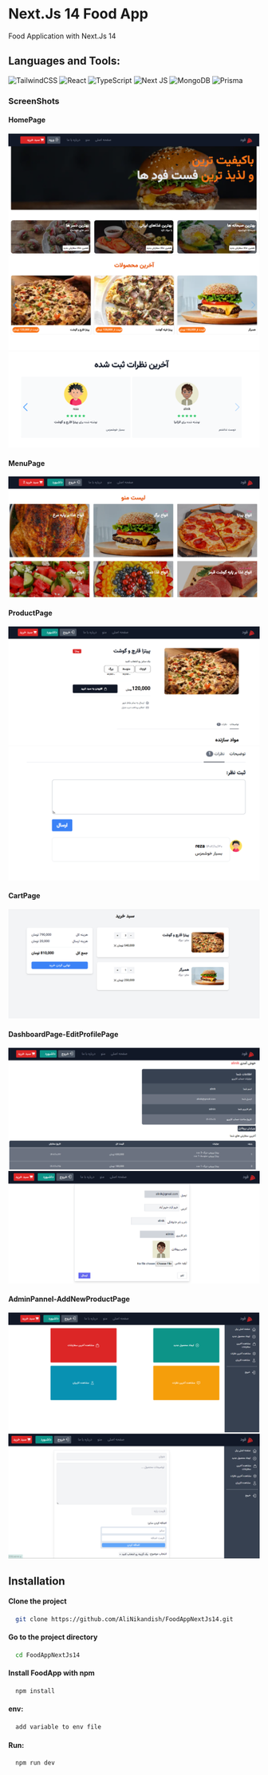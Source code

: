 # Next.Js 14 Food App
Food Application with Next.Js 14

 ## Languages and Tools:
![TailwindCSS](https://img.shields.io/badge/tailwindcss-%2338B2AC.svg?style=for-the-badge&logo=tailwind-css&logoColor=white)
![React](https://img.shields.io/badge/react-%2320232a.svg?style=for-the-badge&logo=react&logoColor=%2361DAFB)
![TypeScript](https://img.shields.io/badge/typescript-%23007ACC.svg?style=for-the-badge&logo=typescript&logoColor=white)
![Next JS](https://img.shields.io/badge/Next-black?style=for-the-badge&logo=next.js&logoColor=white)
![MongoDB](https://img.shields.io/badge/MongoDB-%234ea94b.svg?style=for-the-badge&logo=mongodb&logoColor=white)
![Prisma](https://img.shields.io/badge/Prisma-3982CE?style=for-the-badge&logo=Prisma&logoColor=white)



### ScreenShots

#### HomePage

<img src="https://raw.githubusercontent.com/AliNikandish/FoodAppNextJs14/main/ScreenShots/1.png"/>

<img src="https://raw.githubusercontent.com/AliNikandish/FoodAppNextJs14/main/ScreenShots/2.png"/>

<img src="https://raw.githubusercontent.com/AliNikandish/FoodAppNextJs14/main/ScreenShots/3.png"/>

#### MenuPage
<img src="https://raw.githubusercontent.com/AliNikandish/FoodAppNextJs14/main/ScreenShots/4.png"/>

#### ProductPage
<img src="https://raw.githubusercontent.com/AliNikandish/FoodAppNextJs14/main/ScreenShots/5.png"/>
<img src="https://raw.githubusercontent.com/AliNikandish/FoodAppNextJs14/main/ScreenShots/6.png"/>

#### CartPage
<img src="https://raw.githubusercontent.com/AliNikandish/FoodAppNextJs14/main/ScreenShots/7.png"/>

#### DashboardPage-EditProfilePage
<img src="https://raw.githubusercontent.com/AliNikandish/FoodAppNextJs14/main/ScreenShots/8.png"/>
<img src="https://raw.githubusercontent.com/AliNikandish/FoodAppNextJs14/main/ScreenShots/9.png"/>


#### AdminPannel-AddNewProductPage
<img src="https://raw.githubusercontent.com/AliNikandish/FoodAppNextJs14/main/ScreenShots/10.png"/>
<img src="https://raw.githubusercontent.com/AliNikandish/FoodAppNextJs14/main/ScreenShots/11.png"/>




## Installation

#### Clone the project

```bash
  git clone https://github.com/AliNikandish/FoodAppNextJs14.git
```

#### Go to the project directory

```bash
  cd FoodAppNextJs14
```

#### Install FoodApp with npm

```bash
  npm install
```

#### env:
```bash
  add variable to env file
```
#### Run:
```bash
  npm run dev
```


